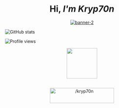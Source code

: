 <h1 align="center">Hi, <i>I'm Kryp70n</i></h1>

<div align='center'>
        <a href="https://ibb.co/pZ9Rwps"><img src="https://i.ibb.co/HYkx4QM/banner-2.png" alt="banner-2" border="0"></a>
        </div>   

![GitHub stats](https://github-readme-stats.vercel.app/api?username=imKryp70n&show_icons=true)  

![Profile views](https://gpvc.arturio.dev/imKryp70n)  
<div align='center'>
        <img src="https://c.tenor.com/H3cgKrzO9ZsAAAAC/kotomi-san-girl.gif" align="center" width="100" height="100" /><br>
</div>
        
<div align='center'>
    <p><br><a href="https://ko-fi.com//kryp70n"> <img src="https://cdn.ko-fi.com/cdn/kofi3.png?v=3" height="50" width="210" alt="/kryp70n" /></a></p><br><br>
</div>   
